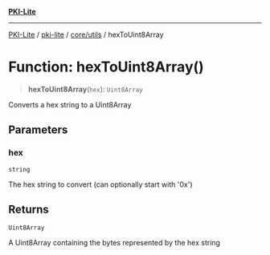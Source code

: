 [**PKI-Lite**](../../../../README.md)

---

[PKI-Lite](../../../../README.md) / [pki-lite](../../../README.md) / [core/utils](../README.md) / hexToUint8Array

# Function: hexToUint8Array()

> **hexToUint8Array**(`hex`): `Uint8Array`

Converts a hex string to a Uint8Array

## Parameters

### hex

`string`

The hex string to convert (can optionally start with '0x')

## Returns

`Uint8Array`

A Uint8Array containing the bytes represented by the hex string
